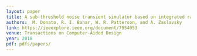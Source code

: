 ```yaml
---
layout: paper
title: A sub-threshold noise transient simulator based on integrated random telegraph and thermal noise modeling 
authors:  M. Donato, R. I. Bahar, W. R. Patterson, and A. Zaslavsky 
link: https://ieeexplore.ieee.org/document/7954053
venue: Transactions on Computer-Aided Design 
year: 2018
pdf: pdfs/papers/
---
```

